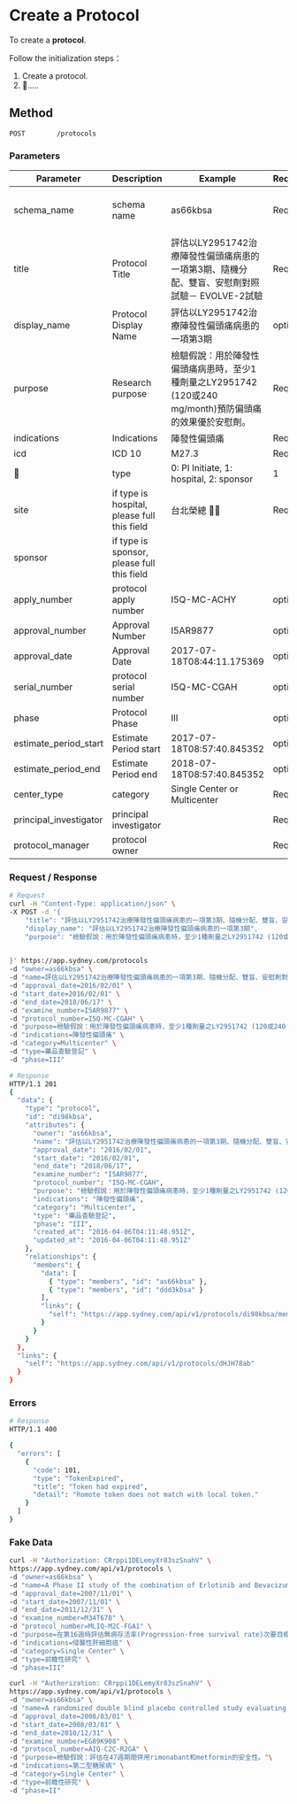 # Create a Protocol

To create a **protocol**.

Follow the initialization steps：
1. Create a protocol.
2. .....

## Method

`POST        /protocols`


### Parameters

| Parameter | Description | Example | Required | Remark |
| --------- | ----------- | ------- | -------- | -------|
| schema_name | schema name | as66kbsa | Required | Condition: [a-z0-9], Auto generated |
| title |  Protocol Title | 評估以LY2951742治療陣發性偏頭痛病患的一項第3期、隨機分配、雙盲、安慰劑對照試驗－ EVOLVE-2試驗 | Required | |
| display_name | Protocol Display Name | 評估以LY2951742治療陣發性偏頭痛病患的一項第3期 | optional | |
| purpose | Research purpose | 檢驗假說：用於陣發性偏頭痛病患時，至少1種劑量之LY2951742 (120或240 mg/month)預防偏頭痛的效果優於安慰劑。 | Required | |
| indications | Indications | 陣發性偏頭痛 | Required | |
| icd | ICD 10 | M27.3 | Required | |
| type | 0: PI Initiate, 1: hospital, 2: sponsor | 1 | Required | |
| site | if type is hospital, please full this field | 台北榮總 | Required | |
| sponsor | if type is sponsor, please full this field | 
| apply_number | protocol apply number | I5Q-MC-ACHY | optional | |
| approval_number | Approval Number | I5AR9877 | optional | |
| approval_date | Approval Date | 2017-07-18T08:44:11.175369 | optional | ISO 8601 format |
| serial_number | protocol serial number | I5Q-MC-CGAH | optional | |
| phase | Protocol Phase | III | optional | |
| estimate_period_start | Estimate Period start | 2017-07-18T08:57:40.845352 | optional | ISO 8601 format |
| estimate_period_end | Estimate Period end | 2018-07-18T08:57:40.845352 | optional | ISO 8601 format |
| center_type | category | Single Center or Multicenter | Required | |
| principal_investigator |  principal investigator |  | Required | Required | |
| protocol_manager | protocol owner |  | Required | Required | |

### Request / Response

```bash
# Request
curl -H "Content-Type: application/json" \
-X POST -d '{
    "title": "評估以LY2951742治療陣發性偏頭痛病患的一項第3期、隨機分配、雙盲、安慰劑對照試驗－ EVOLVE-2試驗",
    "display_name": "評估以LY2951742治療陣發性偏頭痛病患的一項第3期",
    "purpose": "檢驗假說：用於陣發性偏頭痛病患時，至少1種劑量之LY2951742 (120或240 mg/month)預防偏頭痛的效果優於安慰劑。",
    

}' https://app.sydney.com/protocols 
-d "owner=as66kbsa" \
-d "name=評估以LY2951742治療陣發性偏頭痛病患的一項第3期、隨機分配、雙盲、安慰劑對照試驗－ EVOLVE-2試驗"\
-d "approval_date=2016/02/01" \
-d "start_date=2016/02/01" \
-d "end_date=2018/06/17" \
-d "examine_number=I5AR9877" \
-d "protocol_number=I5Q-MC-CGAH" \
-d "purpose=檢驗假說：用於陣發性偏頭痛病患時，至少1種劑量之LY2951742 (120或240 mg/month)預防偏頭痛的效果優於安慰劑。"\
-d "indications=陣發性偏頭痛" \
-d "category=Multicenter" \
-d "type=藥品查驗登記" \
-d "phase=III" 

# Response
HTTP/1.1 201
{
  "data": {
    "type": "protocol",
    "id": "di98kbsa",
    "attributes": {
      "owner": "as66kbsa",
      "name": "評估以LY2951742治療陣發性偏頭痛病患的一項第3期、隨機分配、雙盲、安慰劑對照試驗－ EVOLVE-2試驗",
      "approval_date": "2016/02/01",
      "start_date": "2016/02/01",
      "end_date": "2018/06/17",
      "examine_number": "I5AR9877",
      "protocol_number": "I5Q-MC-CGAH",
      "purpose": "檢驗假說：用於陣發性偏頭痛病患時，至少1種劑量之LY2951742 (120或240 mg/month)預防偏頭痛的效果優於安慰劑。",
      "indications": "陣發性偏頭痛",
      "category": "Multicenter",
      "type": "藥品查驗登記",
      "phase": "III",
      "created_at": "2016-04-06T04:11:48.951Z",
      "updated_at": "2016-04-06T04:11:48.951Z"
    },
    "relationships": {
      "members": {
        "data": [
          { "type": "members", "id": "as66kbsa" },
          { "type": "members", "id": "ddd3kbsa" }
        ],
        "links": {
          "self": "https://app.sydney.com/api/v1/protocols/di98kbsa/members"
        }
      }
    }
  },
  "links": {
    "self": "https://app.sydney.com/api/v1/protocols/dHJH78ab"
  }
}
```

### Errors

```bash
# Response
HTTP/1.1 400

{
  "errors": [
    {
      "code": 101,
      "type": "TokenExpired",
      "title": "Token had expired",
      "detail": "Romote token does not match with local token."
    }
  ]
}
```

### Fake Data

```bash
curl -H "Authorization: CRrppi1DELemyXr83szSnahV" \
https://app.sydney.com/api/v1/protocols \
-d "owner=as66kbsa" \
-d "name=A Phase II study of the combination of Erlotinib and Bevacizumab in patients with Advanced or Metastatic Hepatocellular Carcinoma (HCC)"\
-d "approval_date=2007/11/01" \
-d "start_date=2007/11/01" \
-d "end_date=2011/12/31" \
-d "examine_number=M34T678" \
-d "protocol_number=MLIQ-M2C-FGA1" \
-d "purpose=在第16週時評估無病存活率(Progression-free survival rate)次要目標:根據整體反應率(overall response rate)、疾病控制率(disease control rate)、腫瘤惡化時間(time to tumour progression)、無病存活(progression-free survival)及整體存活(overall survival)進一步評估療效。"\
-d "indications=侵襲性肝細胞癌" \
-d "category=Single Center" \
-d "type=前瞻性研究" \
-d "phase=III" 

curl -H "Authorization: CRrppi1DELemyXr83szSnahV" \
https://app.sydney.com/api/v1/protocols \
-d "owner=as66kbsa" \
-d "name=A randomized double blind placebo controlled study evaluating the glycemic effect of rimonabant added to metformin in patients with type 2 diabetes insufficiently controlled with metformin monotherapy"\
-d "approval_date=2008/03/01" \
-d "start_date=2008/03/01" \
-d "end_date=2010/12/31" \
-d "examine_number=EG89K908" \
-d "protocol_number=AIQ-C2C-R2GA" \
-d "purpose=檢驗假說：評估在47週期間併用rimonabant和metformin的安全性。"\
-d "indications=第二型糖尿病" \
-d "category=Single Center" \
-d "type=前瞻性研究" \
-d "phase=II" 
```
